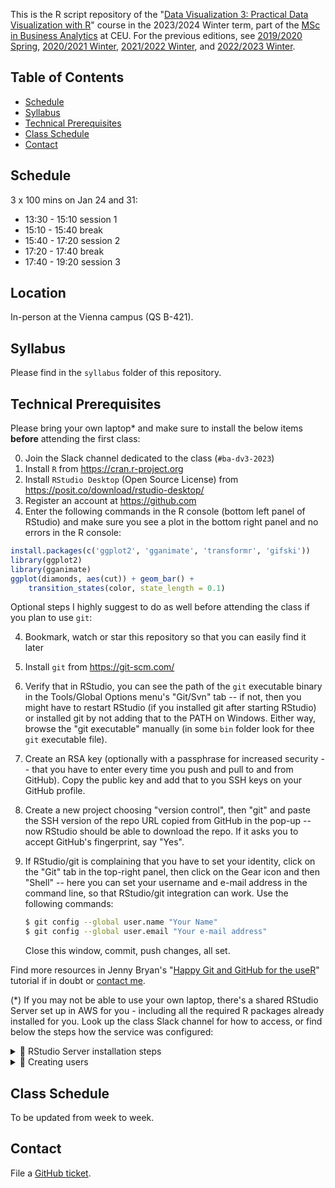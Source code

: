 This is the R script repository of the "[Data Visualization 3: Practical Data Visualization with R](https://courses.ceu.edu/courses/2022-2023/data-visualization-2-practical-data-visualization-r)" course in the 2023/2024 Winter term, part of the [MSc in Business Analytics](https://courses.ceu.edu/programs/ms/master-science-business-analytics) at CEU. For the previous editions, see [2019/2020 Spring](https://github.com/daroczig/CEU-DV2/tree/2019-2020), [2020/2021 Winter](https://github.com/daroczig/CEU-DV2/tree/2020-2021), [2021/2022 Winter](https://github.com/daroczig/CEU-DV2/tree/2021-2022), and [2022/2023 Winter](https://github.com/daroczig/CEU-DV2/tree/2022-2023).

## Table of Contents

* [Schedule](https://github.com/daroczig/CEU-DV2#schedule)
* [Syllabus](https://github.com/daroczig/CEU-DV2#syllabus)
* [Technical Prerequisites](https://github.com/daroczig/CEU-DV2#technical-prerequisites)
* [Class Schedule](https://github.com/daroczig/CEU-DV2#class-schedule)
* [Contact](https://github.com/daroczig/CEU-DV2#contacts)

## Schedule

3 x 100 mins on Jan 24 and 31:

* 13:30 - 15:10 session 1
* 15:10 - 15:40 break
* 15:40 - 17:20 session 2
* 17:20 - 17:40 break
* 17:40 - 19:20 session 3

## Location

In-person at the Vienna campus (QS B-421).

## Syllabus

Please find in the `syllabus` folder of this repository.

## Technical Prerequisites

Please bring your own laptop* and make sure to install the below items **before** attending the first class:

0. Join the Slack channel dedicated to the class (`#ba-dv3-2023`)
1. Install `R` from https://cran.r-project.org
2. Install `RStudio Desktop` (Open Source License) from https://posit.co/download/rstudio-desktop/
3. Register an account at https://github.com
4. Enter the following commands in the R console (bottom left panel of RStudio) and make sure you see a plot in the bottom right panel and no errors in the R console:

```r
install.packages(c('ggplot2', 'gganimate', 'transformr', 'gifski'))
library(ggplot2)
library(gganimate)
ggplot(diamonds, aes(cut)) + geom_bar() +
    transition_states(color, state_length = 0.1)
```

Optional steps I highly suggest to do as well before attending the class if you plan to use `git`:

4. Bookmark, watch or star this repository so that you can easily find it later
5. Install `git` from https://git-scm.com/
6. Verify that in RStudio, you can see the path of the `git` executable binary in the Tools/Global Options menu's "Git/Svn" tab -- if not, then you might have to restart RStudio (if you installed git after starting RStudio) or installed git by not adding that to the PATH on Windows. Either way, browse the "git executable" manually (in some `bin` folder look for thee `git` executable file).
7. Create an RSA key (optionally with a passphrase for increased security -- that you have to enter every time you push and pull to and from GitHub). Copy the public key and add that to you SSH keys on your GitHub profile.
8. Create a new project choosing "version control", then "git" and paste the SSH version of the repo URL copied from GitHub in the pop-up -- now RStudio should be able to download the repo. If it asks you to accept GitHub's fingerprint, say "Yes".
9. If RStudio/git is complaining that you have to set your identity, click on the "Git" tab in the top-right panel, then click on the Gear icon and then "Shell" -- here you can set your username and e-mail address in the command line, so that RStudio/git integration can work. Use the following commands:

    ```sh
    $ git config --global user.name "Your Name"
    $ git config --global user.email "Your e-mail address"
    ```
    Close this window, commit, push changes, all set.

Find more resources in Jenny Bryan's "[Happy Git and GitHub for the useR](http://happygitwithr.com/)" tutorial if in doubt or [contact me](#contact).

(*) If you may not be able to use your own laptop, there's a shared RStudio Server set up in AWS for you - including all the required R packages already installed for you. Look up the class Slack channel for how to access, or find below the steps how the service was configured:

<details><summary>💪 RStudio Server installation steps</summary>

```
# most recent R builds
wget -q -O- https://cloud.r-project.org/bin/linux/ubuntu/marutter_pubkey.asc | sudo tee -a /etc/apt/trusted.gpg.d/cran_ubuntu_key.asc
echo "deb [arch=amd64] https://cloud.r-project.org/bin/linux/ubuntu jammy-cran40/" | sudo tee -a /etc/apt/sources.list.d/cran_r.list
sudo apt-key adv --keyserver keyserver.ubuntu.com --recv-keys 67C2D66C4B1D4339 51716619E084DAB9
sudo apt update && sudo apt upgrade
sudo apt install r-base
# apt builds of all CRAN packages
wget -q -O- https://eddelbuettel.github.io/r2u/assets/dirk_eddelbuettel_key.asc | sudo tee -a /etc/apt/trusted.gpg.d/cranapt_key.asc
echo "deb [arch=amd64] https://r2u.stat.illinois.edu/ubuntu jammy main" | sudo tee -a /etc/apt/sources.list.d/cranapt.list
sudo apt update
# install some R packages
sudo apt install -y r-base gdebi-core r-cran-ggplot2 r-cran-gganimate
sudo apt install -y cargo libudunits2-dev libssl-dev libgdal-dev desktop-file-utils
sudo apt install -y r-cran-data.table r-cran-rcpp r-cran-dplyr r-cran-ggally r-cran-pander r-cran-readxl
sudo apt install -y r-cran-ggrepel r-cran-hexbin r-cran-animation r-cran-dendextend r-cran-nbclust
sudo apt install -y r-cran-ggmap r-cran-maps r-cran-devtools r-cran-ggraph r-cran-ggthemes
sudo apt install -y r-cran-leaflet r-cran-mapproj
wget https://download2.rstudio.org/server/jammy/amd64/rstudio-server-2023.12.0-369-amd64.deb
sudo gdebi rstudio-server-*.deb
# never do this in prod
echo "www-port=80" | sudo tee -a /etc/rstudio/rserver.conf
sudo rstudio-server restart
```

</details>

<details><summary>💪 Creating users</summary>

```r
secret <- 'something super secret'
users <- c('list', 'of', 'users')

library(logger)
library(glue)
for (user in users) {

  ## remove invalid character
  user <- sub('@.*', '', user)
  user <- sub('-', '_', user)
  user <- sub('.', '_', user, fixed = TRUE)
  user <- tolower(user)

  log_info('Creating {user}')
  system(glue("sudo adduser --disabled-password --quiet --gecos '' {user}"))

  log_info('Setting password for {user}')
  system(glue("echo '{user}:{secret}' | sudo chpasswd")) # note the single quotes + placement of sudo

  log_info('Adding {user} to sudo group')
  system(glue('sudo adduser {user} sudo'))

}
```

</details>

## Class Schedule

To be updated from week to week.

## Contact

File a [GitHub ticket](https://github.com/daroczig/CEU-DV2/issues).
